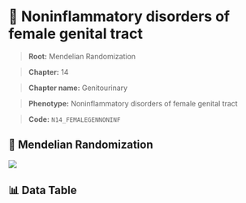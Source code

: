 # 🧪 Noninflammatory disorders of female genital tract

> **Root:** Mendelian Randomization

> **Chapter:** 14  

> **Chapter name:** Genitourinary

> **Phenotype:** Noninflammatory disorders of female genital tract  

> **Code:** `N14_FEMALEGENNONINF`

## 🧬 Mendelian Randomization  

<img src="/MR/Figures/Forward/N14_FEMALEGENNONINF.png"/>

## 📊 Data Table

<CsvTableMRF src="/MR_Data/Forward/N14_FEMALEGENNONINF.csv"/>
